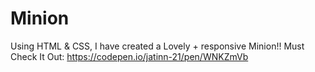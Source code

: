 # Minion
Using HTML & CSS, I have created a Lovely + responsive Minion!! 
Must Check It Out: https://codepen.io/jatinn-21/pen/WNKZmVb
